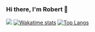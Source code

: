 ### Hi there, I'm Robert 👋
![](https://github-readme-stats.vercel.app/api?username=Nyariki&show_icons=true&include_all_commits=true&line_height=40&theme=THEME_NAME)
[![Wakatime stats](https://github-readme-stats.vercel.app/api/wakatime?username=Nyariki)](https://github.com/anuraghazra/github-readme-stats)
[![Top Langs](https://github-readme-stats.vercel.app/api/top-langs/?username=Nyariki&count_private=true&line_height=40&theme=THEME_NAME&layout=compact)](https://github.com/anuraghazra/github-readme-stats)

